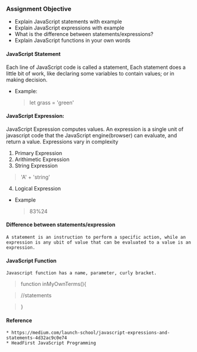 ### Assignment Objective

  * Explain JavaScript statements with example
  * Explain JavaScript expressions with example
  * What is the difference between statements/expressions?
  * Explain JavaScript functions in your own words
  
  #### JavaScript Statement
  Each line of JavaScript code is called a statement, Each statement does a little bit of work, like declaring some variables to contain values; or in making decision.

  - Example:
      >let grass = 'green'

  #### JavaScript Expression:
  JavaScript Expression computes values. An expression is a single unit of javascript code that the JavaScript engine(browser) can evaluate, and return a value. Expressions vary in complexity

  1. Primary Expression
  2. Arithimetic Expression
  3. String Expression
  >'A' + 'string'
  4. Logical Expression

  - Example 
      > 83%24 
  #### Difference between statements/expression
    A statement is an instruction to perform a specific action, while an expression is any ubit of value that can be evaluated to a value is an expression.

  #### JavaScript Function
    Javascript function has a name, parameter, curly bracket.

  >function inMyOwnTerms(){

  >   //statements
  
  > }


  #### Reference
    * https://medium.com/launch-school/javascript-expressions-and-statements-4d32ac9c0e74
    * HeadFirst JavaScript Programming